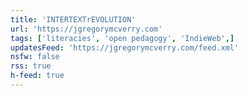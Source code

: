 ```yaml
---
title: 'INTERTEXTrEVOLUTION'
url: 'https://jgregorymcverry.com'
tags: ['literacies', 'open pedagogy', 'IndieWeb',]
updatesFeed: 'https://jgregorymcverry.com/feed.xml'
nsfw: false
rss: true
h-feed: true
---
```

